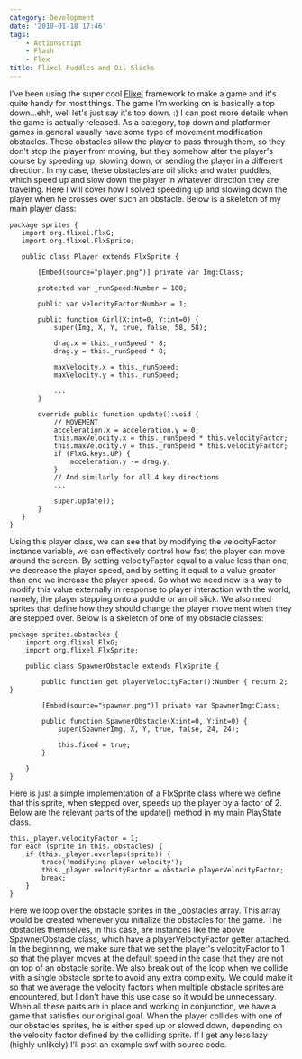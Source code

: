 ```yaml
---
category: Development
date: '2010-01-18 17:46'
tags:
    - Actionscript
    - Flash
    - Flex
title: Flixel Puddles and Oil Slicks
---
```


I've been using the super cool
[Flixel](http://wiki.github.com/AdamAtomic/flixel/) framework to make a
game and it's quite handy for most things. The game I'm working on is
basically a top down...ehh, well let's just say it's top down. :) I can
post more details when the game is actually released. As a category, top
down and platformer games in general usually have some type of movement
modification obstacles. These obstacles allow the player to pass through
them, so they don't stop the player from moving, but they somehow alter
the player's course by speeding up, slowing down, or sending the player
in a different direction. In my case, these obstacles are oil slicks and
water puddles, which speed up and slow down the player in whatever
direction they are traveling. Here I will cover how I solved speeding up
and slowing down the player when he crosses over such an obstacle. Below
is a skeleton of my main player class:

``` {.sourceCode .actionscript}
package sprites {
   import org.flixel.FlxG;
   import org.flixel.FlxSprite;

   public class Player extends FlxSprite {

       [Embed(source="player.png")] private var Img:Class;

       protected var _runSpeed:Number = 100;

       public var velocityFactor:Number = 1;

       public function Girl(X:int=0, Y:int=0) {
           super(Img, X, Y, true, false, 58, 58);

           drag.x = this._runSpeed * 8;
           drag.y = this._runSpeed * 8;

           maxVelocity.x = this._runSpeed;
           maxVelocity.y = this._runSpeed;

           ...
       }

       override public function update():void {
           // MOVEMENT
           acceleration.x = acceleration.y = 0;
           this.maxVelocity.x = this._runSpeed * this.velocityFactor;
           this.maxVelocity.y = this._runSpeed * this.velocityFactor;
           if (FlxG.keys.UP) {
               acceleration.y -= drag.y;
           }
           // And similarly for all 4 key directions
           ...

           super.update();
       }
   }
}
```

Using this player class, we can see that by modifying the velocityFactor
instance variable, we can effectively control how fast the player can
move around the screen. By setting velocityFactor equal to a value less
than one, we decrease the player speed, and by setting it equal to a
value greater than one we increase the player speed. So what we need now
is a way to modify this value externally in response to player
interaction with the world, namely, the player stepping onto a puddle or
an oil slick. We also need sprites that define how they should change
the player movement when they are stepped over. Below is a skeleton of
one of my obstacle classes:

``` {.sourceCode .actionscript}
package sprites.obstacles {
    import org.flixel.FlxG;
    import org.flixel.FlxSprite;

    public class SpawnerObstacle extends FlxSprite {

        public function get playerVelocityFactor():Number { return 2; }

        [Embed(source="spawner.png")] private var SpawnerImg:Class;

        public function SpawnerObstacle(X:int=0, Y:int=0) {
            super(SpawnerImg, X, Y, true, false, 24, 24);

            this.fixed = true;
        }

    }
}
```

Here is just a simple implementation of a FlxSprite class where we
define that this sprite, when stepped over, speeds up the player by a
factor of 2. Below are the relevant parts of the update() method in my
main PlayState class.

``` {.sourceCode .actionscript}
this._player.velocityFactor = 1;
for each (sprite in this._obstacles) {
    if (this._player.overlaps(sprite)) {
        trace('modifying player velocity');
        this._player.velocityFactor = obstacle.playerVelocityFactor;
        break;
    }
}
```

Here we loop over the obstacle sprites in the \_obstacles array. This
array would be created whenever you initialize the obstacles for the
game. The obstacles themselves, in this case, are instances like the
above SpawnerObstacle class, which have a playerVelocityFactor getter
attached. In the beginning, we make sure that we set the player's
velocityFactor to 1 so that the player moves at the default speed in the
case that they are not on top of an obstacle sprite. We also break out
of the loop when we collide with a single obstacle sprite to avoid any
extra complexity. We could make it so that we average the velocity
factors when multiple obstacle sprites are encountered, but I don't have
this use case so it would be unnecessary. When all these parts are in
place and working in conjunction, we have a game that satisfies our
original goal. When the player collides with one of our obstacles
sprites, he is either sped up or slowed down, depending on the velocity
factor defined by the colliding sprite. If I get any less lazy (highly
unlikely) I'll post an example swf with source code.
